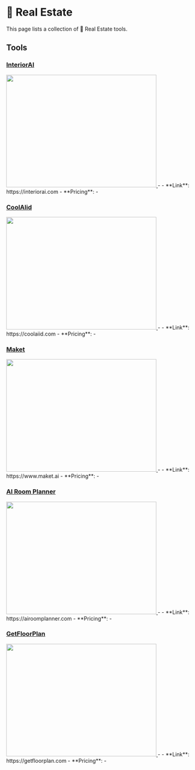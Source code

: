 # 🏡 Real Estate

This page lists a collection of 🏡 Real Estate tools.

## Tools

### [InteriorAI](https://interiorai.com)
<a href="https://interiorai.com">
   <img src="InteriorAI.png" width="400" height="300">
</a>
-
- **Link**: https://interiorai.com
- **Pricing**: -

### [CoolAlid](https://coolaiid.com)
<a href="https://coolaiid.com">
   <img src="CoolAlid.png" width="400" height="300">
</a>
-
- **Link**: https://coolaiid.com
- **Pricing**: -

### [Maket](https://www.maket.ai)
<a href="https://www.maket.ai">
   <img src="Maket.png" width="400" height="300">
</a>
-
- **Link**: https://www.maket.ai
- **Pricing**: -

### [AI Room Planner](https://airoomplanner.com)
<a href="https://airoomplanner.com">
   <img src="AI Room Planner.png" width="400" height="300">
</a>
-
- **Link**: https://airoomplanner.com
- **Pricing**: -

### [GetFloorPlan](https://getfloorplan.com)
<a href="https://getfloorplan.com">
   <img src="GetFloorPlan.png" width="400" height="300">
</a>
-
- **Link**: https://getfloorplan.com
- **Pricing**: -

